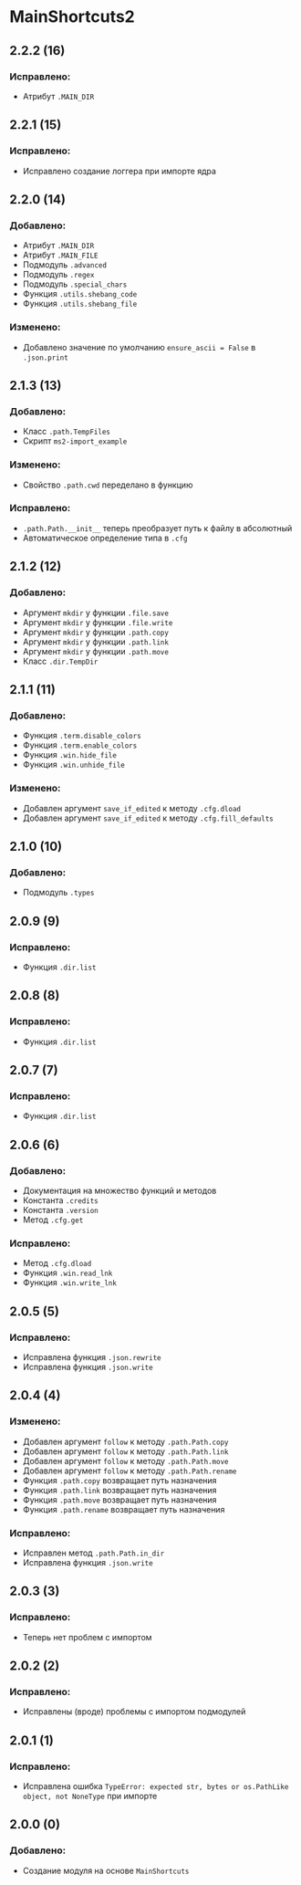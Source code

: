# MainShortcuts2
## 2.2.2 (16)
### Исправлено:
- Атрибут `.MAIN_DIR`
## 2.2.1 (15)
### Исправлено:
- Исправлено создание логгера при импорте ядра
## 2.2.0 (14)
### Добавлено:
- Атрибут `.MAIN_DIR`
- Атрибут `.MAIN_FILE`
- Подмодуль `.advanced`
- Подмодуль `.regex`
- Подмодуль `.special_chars`
- Функция `.utils.shebang_code`
- Функция `.utils.shebang_file`
### Изменено:
- Добавлено значение по умолчанию `ensure_ascii = False` в `.json.print`
## 2.1.3 (13)
### Добавлено:
- Класс `.path.TempFiles`
- Скрипт `ms2-import_example`
### Изменено:
- Свойство `.path.cwd` переделано в функцию
### Исправлено:
- `.path.Path.__init__` теперь преобразует путь к файлу в абсолютный
- Автоматическое определение типа в `.cfg`
## 2.1.2 (12)
### Добавлено:
- Аргумент `mkdir` у функции `.file.save`
- Аргумент `mkdir` у функции `.file.write`
- Аргумент `mkdir` у функции `.path.copy`
- Аргумент `mkdir` у функции `.path.link`
- Аргумент `mkdir` у функции `.path.move`
- Класс `.dir.TempDir`
## 2.1.1 (11)
### Добавлено:
- Функция `.term.disable_colors`
- Функция `.term.enable_colors`
- Функция `.win.hide_file`
- Функция `.win.unhide_file`
### Изменено:
- Добавлен аргумент `save_if_edited` к методу `.cfg.dload`
- Добавлен аргумент `save_if_edited` к методу `.cfg.fill_defaults`
## 2.1.0 (10)
### Добавлено:
- Подмодуль `.types`
## 2.0.9 (9)
### Исправлено:
- Функция `.dir.list`
## 2.0.8 (8)
### Исправлено:
- Функция `.dir.list`
## 2.0.7 (7)
### Исправлено:
- Функция `.dir.list`
## 2.0.6 (6)
### Добавлено:
- Документация на множество функций и методов
- Константа `.credits`
- Константа `.version`
- Метод `.cfg.get`
### Исправлено:
- Метод `.cfg.dload`
- Функция `.win.read_lnk`
- Функция `.win.write_lnk`
## 2.0.5 (5)
### Исправлено:
- Исправлена функция `.json.rewrite`
- Исправлена функция `.json.write`
## 2.0.4 (4)
### Изменено:
- Добавлен аргумент `follow` к методу `.path.Path.copy`
- Добавлен аргумент `follow` к методу `.path.Path.link`
- Добавлен аргумент `follow` к методу `.path.Path.move`
- Добавлен аргумент `follow` к методу `.path.Path.rename`
- Функция `.path.copy` возвращает путь назначения
- Функция `.path.link` возвращает путь назначения
- Функция `.path.move` возвращает путь назначения
- Функция `.path.rename` возвращает путь назначения
### Исправлено:
- Исправлен метод `.path.Path.in_dir`
- Исправлена функция `.json.write`
## 2.0.3 (3)
### Исправлено:
- Теперь нет проблем с импортом
## 2.0.2 (2)
### Исправлено:
- Исправлены (вроде) проблемы с импортом подмодулей
## 2.0.1 (1)
### Исправлено:
- Исправлена ошибка `TypeError: expected str, bytes or os.PathLike object, not NoneType` при импорте
## 2.0.0 (0)
### Добавлено:
- Создание модуля на основе `MainShortcuts`